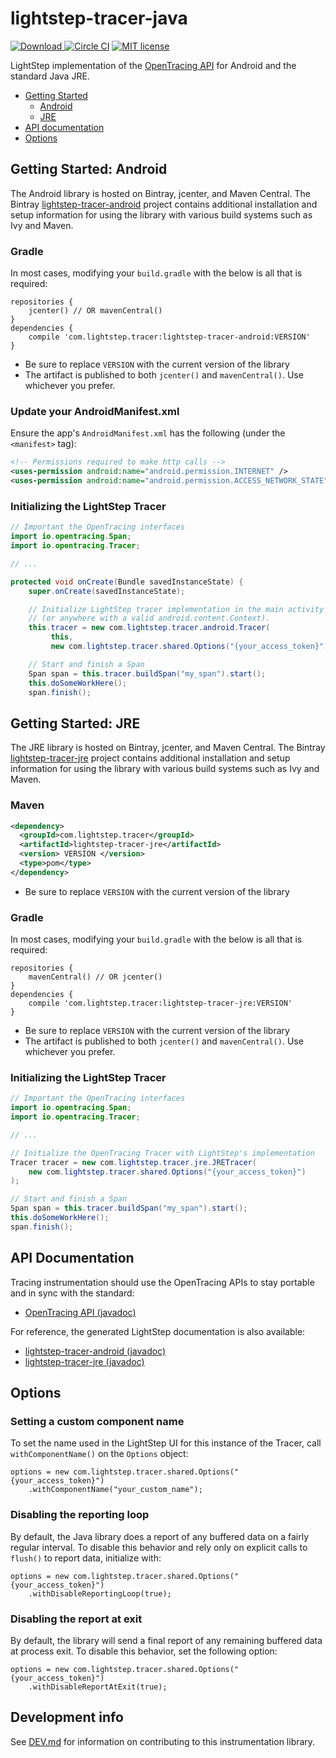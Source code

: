 # lightstep-tracer-java

[ ![Download](https://api.bintray.com/packages/lightstep/maven/lightstep-tracer-android/images/download.svg) ](https://bintray.com/lightstep/maven/) [![Circle CI](https://circleci.com/gh/lightstep/lightstep-tracer-java.svg?style=shield)](https://circleci.com/gh/lightstep/lightstep-tracer-java) [![MIT license](http://img.shields.io/badge/license-MIT-blue.svg)](http://opensource.org/licenses/MIT)

LightStep implementation of the [OpenTracing API](http://opentracing.io/) for Android and the standard Java JRE.

* [Getting Started](#getting-started)
  * [Android](#getting-started-android)
  * [JRE](#getting-started-jre)
* [API documentation](#apidocs)
* [Options](#options)

<a name="#getting-started"></a>
<a name="#getting-started-android"></a>

## Getting Started: Android

The Android library is hosted on Bintray, jcenter, and Maven Central. The Bintray [lightstep-tracer-android](https://bintray.com/lightstep/maven/lightstep-tracer-android/view) project contains additional installation and setup information for using the library with various build systems such as Ivy and Maven.

### Gradle

In most cases, modifying your `build.gradle` with the below is all that is required:

```
repositories {
    jcenter() // OR mavenCentral()
}
dependencies {
    compile 'com.lightstep.tracer:lightstep-tracer-android:VERSION'
}
```

* Be sure to replace `VERSION` with the current version of the library
* The artifact is published to both `jcenter()` and `mavenCentral()`. Use whichever you prefer.

### Update your AndroidManifest.xml

Ensure the app's `AndroidManifest.xml` has the following (under the `<manifest>` tag):

```xml
<!-- Permissions required to make http calls -->
<uses-permission android:name="android.permission.INTERNET" />
<uses-permission android:name="android.permission.ACCESS_NETWORK_STATE" />
```

### Initializing the LightStep Tracer


```java
// Important the OpenTracing interfaces
import io.opentracing.Span;
import io.opentracing.Tracer;

// ...

protected void onCreate(Bundle savedInstanceState) {
    super.onCreate(savedInstanceState);

    // Initialize LightStep tracer implementation in the main activity
    // (or anywhere with a valid android.content.Context).
    this.tracer = new com.lightstep.tracer.android.Tracer(
         this,
         new com.lightstep.tracer.shared.Options("{your_access_token}"));

    // Start and finish a Span
    Span span = this.tracer.buildSpan("my_span").start();
    this.doSomeWorkHere();
    span.finish();
```

<a name="#getting-started-jre"></a>

## Getting Started: JRE

The JRE library is hosted on Bintray, jcenter, and Maven Central. The Bintray [lightstep-tracer-jre](https://bintray.com/lightstep/maven/lightstep-tracer-jre/view) project contains additional installation and setup information for using the library with various build systems such as Ivy and Maven.

### Maven

```xml
<dependency>
  <groupId>com.lightstep.tracer</groupId>
  <artifactId>lightstep-tracer-jre</artifactId>
  <version> VERSION </version>
  <type>pom</type>
</dependency>
```

* Be sure to replace `VERSION` with the current version of the library

### Gradle

In most cases, modifying your `build.gradle` with the below is all that is required:

```
repositories {
    mavenCentral() // OR jcenter()
}
dependencies {
    compile 'com.lightstep.tracer:lightstep-tracer-jre:VERSION'
}
```

* Be sure to replace `VERSION` with the current version of the library
* The artifact is published to both `jcenter()` and `mavenCentral()`. Use whichever you prefer.

### Initializing the LightStep Tracer

```java
// Important the OpenTracing interfaces
import io.opentracing.Span;
import io.opentracing.Tracer;

// ...

// Initialize the OpenTracing Tracer with LightStep's implementation
Tracer tracer = new com.lightstep.tracer.jre.JRETracer(
    new com.lightstep.tracer.shared.Options("{your_access_token}")
);

// Start and finish a Span
Span span = this.tracer.buildSpan("my_span").start();
this.doSomeWorkHere();
span.finish();
```

<a name="apidocs"></a>
## API Documentation

Tracing instrumentation should use the OpenTracing APIs to stay portable and in sync with the standard:

* [OpenTracing API (javadoc)](http://javadoc.io/doc/io.opentracing/opentracing-api)


For reference, the generated LightStep documentation is also available:

* [lightstep-tracer-android (javadoc)](http://javadoc.io/doc/com.lightstep.tracer/lightstep-tracer-android)
* [lightstep-tracer-jre (javadoc)](http://javadoc.io/doc/com.lightstep.tracer/lightstep-tracer-jre)

## Options

### Setting a custom component name

To set the name used in the LightStep UI for this instance of the Tracer, call `withComponentName()` on the `Options` object:

```
options = new com.lightstep.tracer.shared.Options("{your_access_token}")
    .withComponentName("your_custom_name");
```

### Disabling the reporting loop

By default, the Java library does a report of any buffered data on a fairly regular interval. To disable this behavior and rely only on explicit calls to `flush()` to report data, initialize with:

```
options = new com.lightstep.tracer.shared.Options("{your_access_token}")
    .withDisableReportingLoop(true);
```

### Disabling the report at exit

By default, the library will send a final report of any remaining buffered data at process exit. To disable this behavior, set the following option:

```
options = new com.lightstep.tracer.shared.Options("{your_access_token}")
    .withDisableReportAtExit(true);
```

## Development info

See [DEV.md](DEV.md) for information on contributing to this instrumentation library.
